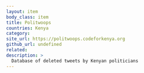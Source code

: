 ```yaml
---
layout: item
body_class: item
title: Politwoops
countries: Kenya
category: 
site_url: https://politwoops.codeforkenya.org
github_url: undefined
related: 
description: >
  Database of deleted tweets by Kenyan politicians
---
```

